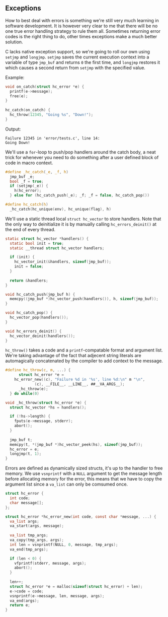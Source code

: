## Exceptions
How to best deal with errors is something we're still very much learning in software development. It is however very clear to me that there will be no one true error handling strategy to rule them all. Sometimes returning error codes is the right thing to do, other times exceptions make a much better solution.

C lacks native exception support, so we're going to roll our own using `setjmp` and `longjmp`. `setjmp` saves the current execution context into a variable of type `jmp_buf` and returns `0` the first time, and `longjmp` restores it which causes a second return from `setjmp` with the specified value.

Example:
```C
void on_catch(struct hc_error *e) {
  printf(e->message);
  free(e);
}
  
hc_catch(on_catch) {
  hc_throw(12345, "Going %s", "Down!");
}
```

Output:
```
Failure 12345 in 'error/tests.c', line 14:
Going Down!
```

We'll use a `for`-loop to push/pop handlers around the catch body, a neat trick for whenever you need to do something after a user defined block of code in macro context.

```C
#define _hc_catch(_e, _f, h)					
  jmp_buf _e;							
  bool _f = true;						
  if (setjmp(_e)) {						
    h(hc_error);						
  } else for (hc_catch_push(_e); _f; _f = false, hc_catch_pop())	

#define hc_catch(h)				
  _hc_catch(hc_unique(env), hc_unique(flag), h)
```

We'll use a static thread local `struct hc_vector` to store handlers. Note that the only way to deinitialize it is by manually calling `hc_errors_deinit()` at the end of every thread.

```C
static struct hc_vector *handlers() {
  static bool init = true;
  static __thread struct hc_vector handlers;

  if (init) {
    hc_vector_init(&handlers, sizeof(jmp_buf));
    init = false;
  }
  
  return &handlers;
}

void hc_catch_push(jmp_buf h) {
  memcpy((jmp_buf *)hc_vector_push(handlers()), h, sizeof(jmp_buf));
}

void hc_catch_pop() {
  hc_vector_pop(handlers());
}

void hc_errors_deinit() {
  hc_vector_deinit(handlers());
}
```

`hc_throw()` takes a code and a `printf`-compatable format and argument list. We're taking advantage of the fact that adjecent string literals are automagically concatenated by the compiler to add context to the message.

```C
#define hc_throw(c, m, ...) {						
      struct hc_error *e =					
	hc_error_new((c), "Failure %d in '%s', line %d:\n" m "\n",
		     (c), __FILE__, __LINE__, ##__VA_ARGS__);	
      _hc_throw(e);						
  } do while(0)

void _hc_throw(struct hc_error *e) {
  struct hc_vector *hs = handlers();

  if (!hs->length) {
    fputs(e->message, stderr);
    abort();
  }
  
  jmp_buf t;
  memcpy(t, *(jmp_buf *)hc_vector_peek(hs), sizeof(jmp_buf));
  hc_error = e;
  longjmp(t, 1);
}
```

Errors are defined as dynamically sized structs, it's up to the handler to free memory. We use `vsnprintf` with a `NULL` argument to get the message length before allocating memory for the error, this means that we have to copy the argument list since a `va_list` can only be comsumed once.

```C
struct hc_error {
  int code;
  char message[];
};

struct hc_error *hc_error_new(int code, const char *message, ...) {
  va_list args;
  va_start(args, message);
  
  va_list tmp_args;
  va_copy(tmp_args, args);
  int len = vsnprintf(NULL, 0, message, tmp_args);
  va_end(tmp_args);

  if (len < 0) {
    vfprintf(stderr, message, args);
    abort();
  }
  
  len++;
  struct hc_error *e = malloc(sizeof(struct hc_error) + len);
  e->code = code;
  vsnprintf(e->message, len, message, args);
  va_end(args);
  return e;
}
```